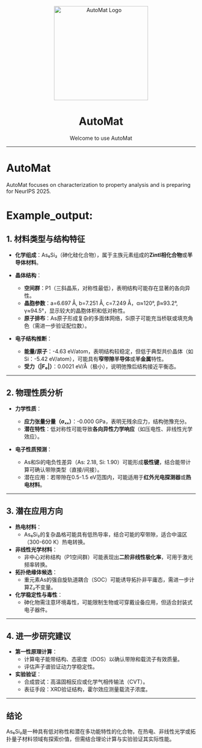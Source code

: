 <p align="center">
  <img src="https://github.com/yyt-2378/AutoMat/blob/main/AutoMat_Logo.png" alt="AutoMat Logo" width="250"/>
</p>

<h1 align="center">AutoMat</h1>

<p align="center">
  Welcome to use AutoMat
</p>

---
# AutoMat
AutoMat focuses on characterization to property analysis and is preparing for NeurIPS 2025.

# Example_output:
## **1. 材料类型与结构特征**
- **化学组成**：As₆Si₂（砷化硅化合物），属于主族元素组成的**Zintl相化合物**或**半导体材料**。
- **晶体结构**：
  - **空间群**：P1（三斜晶系，对称性最低），表明结构可能存在显著的各向异性。
  - **晶胞参数**：a=6.697 Å, b=7.251 Å, c=7.249 Å，α≈120°, β≈93.2°, γ≈94.5°，显示较大的晶胞体积和低对称性。
  - **原子排布**：As原子形成复杂的多面体网络，Si原子可能充当桥联或填充角色（需进一步验证配位数）。

- **电子结构推断**：
  - **能量/原子**：-4.63 eV/atom，表明结构较稳定，但低于典型共价晶体（如Si：-5.42 eV/atom），可能具有**窄带隙半导体**或**半金属**特性。
  - **受力（|F₀|）**：0.0021 eV/Å（极小），说明弛豫后结构接近平衡态。

---

## **2. 物理性质分析**
- **力学性质**：
  - **应力张量分量（σₓₓ）**：-0.000 GPa，表明无残余应力，结构弛豫充分。
  - **潜在特性**：低对称性可能导致**各向异性力学响应**（如压电性、非线性光学效应）。

- **电子性质预测**：
  - As和Si的电负性差异（As: 2.18, Si: 1.90）可能形成**极性键**，结合能带计算可确认带隙类型（直接/间接）。
  - 潜在应用：若带隙在0.5-1.5 eV范围内，可能适用于**红外光电探测器**或**热电材料**。

---

## **3. 潜在应用方向**
- **热电材料**：
  - As₆Si₂的复杂晶格可能具有低热导率，结合可能的窄带隙，适合中温区（300-600 K）热电转换。
- **非线性光学材料**：
  - 非中心对称结构（P1空间群）可能表现出**二阶非线性极化率**，可用于激光频率转换。
- **拓扑绝缘体候选**：
  - 重元素As的强自旋轨道耦合（SOC）可能诱导拓扑非平庸态，需进一步计算Z₂不变量。
- **化学稳定性与毒性**：
  - 砷化物需注意环境毒性，可能限制生物或可穿戴设备应用，但适合封装式电子器件。

---

## **4. 进一步研究建议**
- **第一性原理计算**：
  - 计算电子能带结构、态密度（DOS）以确认带隙和载流子有效质量。
  - 评估声子谱验证动力学稳定性。
- **实验验证**：
  - 合成尝试：高温固相反应或化学气相传输法（CVT）。
  - 表征手段：XRD验证结构，霍尔效应测量载流子浓度。

---

## **结论**
As₆Si₂是一种具有低对称性和潜在多功能特性的化合物，在热电、非线性光学或拓扑量子材料领域有探索价值，但需结合理论计算与实验验证其实际性能。
